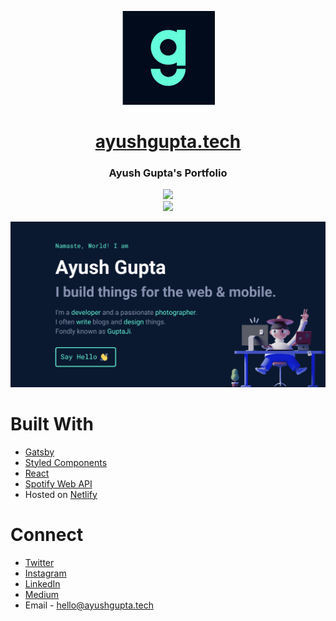 <p align="center">
    <a href="https://ayushgupta.tech">
        <img src="src/images/pwa-logo.png" alt="Panda Logo" height="150">
    </a>
</p>

<div align="center">
    <a href="https://ayushgupta.tech"><h1>ayushgupta.tech</h1></a>
    <h3>Ayush Gupta's Portfolio</h3>
</div>

<div align="center">
    <a href="https://twitter.com/_guptaji_">
        <img src="https://img.shields.io/twitter/follow/_guptaji_?style=social">
    </a>
</div>

<div align="center">
    <a href="https://app.netlify.com/sites/guptaji/deploys">
        <img src="https://api.netlify.com/api/v1/badges/fd027885-3ba9-437f-9377-2fe1ec74e437/deploy-status">
    </a>
</div>

[![View Portfolio](https://raw.githubusercontent.com/gupta-ji6/gupta-ji6.github.io/master/src/images/og.png)](https://ayushgupta.tech)

# Built With

- [Gatsby](https://www.gatsbyjs.com/)
- [Styled Components](https://styled-components.com/)
- [React](https://reactjs.org/)
- [Spotify Web API](https://developer.spotify.com/documentation/web-api/)
- Hosted on [Netlify](https://netlify.com)

# Connect

- [Twitter](https://twitter.com/_guptaji_)
- [Instagram](https://www.instagram.com/_.guptaji._)
- [LinkedIn](https://www.linkedin.com/in/guptaji6)
- [Medium](https://medium.com/@guptaji)
- Email - hello@ayushgupta.tech
